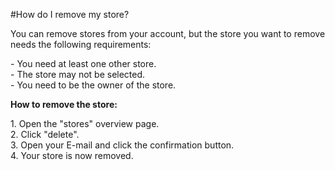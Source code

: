 #How do I remove my store?

You can remove stores from your account, but the store you want to remove needs the following requirements:   
  
\- You need at least one other store.  
\- The store may not be selected.  
\- You need to be the owner of the store.

**How to remove the store:**

1\. Open the "stores" overview page.   
2\. Click "delete".  
3\. Open your E-mail and click the confirmation button.   
4\. Your store is now removed.